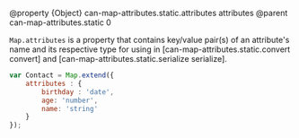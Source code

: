 @property {Object} can-map-attributes.static.attributes attributes
@parent can-map-attributes.static 0

`Map.attributes` is a property that contains key/value pair(s) of an attribute's name and its
respective type for using in [can-map-attributes.static.convert convert] and [can-map-attributes.static.serialize serialize].

```js
var Contact = Map.extend({
    attributes : {
        birthday : 'date',
        age: 'number',
        name: 'string'
    }
});
```
